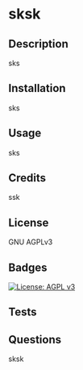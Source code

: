 # sksk
    
  ## Description
  
  sks
  
  ## Installation
  
  sks
  
  ## Usage
  
  sks
 
 ## Credits
 
 ssk

 ## License

 GNU AGPLv3

 ## Badges 
 [![License: AGPL v3](https://img.shields.io/badge/License-AGPL%20v3-blue.svg)](https://www.gnu.org/licenses/agpl-3.0)

 ## Tests
 

 ## Questions
 sksk